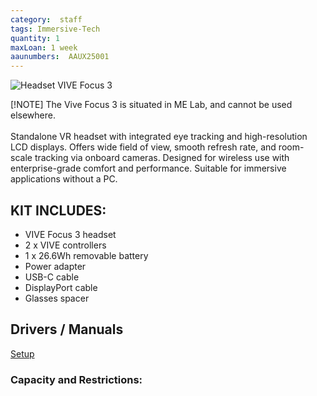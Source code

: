 ```yaml
---
category:  staff
tags: Immersive-Tech
quantity: 1
maxLoan: 1 week
aaunumbers:  AAUX25001
---
```

![Headset VIVE Focus 3](https://www.vive.com/media/filer_public/vive/product-listing/hero-vive-focus-series.png)

[!NOTE]  The Vive Focus 3 is situated in ME Lab, and cannot be used elsewhere.<br><br>Standalone VR headset with integrated eye tracking and high-resolution LCD displays. Offers wide field of view, smooth refresh rate, and room-scale tracking via onboard cameras. Designed for wireless use with enterprise-grade comfort and performance. Suitable for immersive applications without a PC.
## KIT INCLUDES:
-  VIVE Focus 3 headset 
-  2 x VIVE controllers 
-  1 x 26.6Wh removable battery 
-  Power adapter 
-  USB-C cable 
-  DisplayPort cable 
-  Glasses spacer

## Drivers / Manuals
[Setup](https://www.vive.com/us/setup/all-in-one/)



### Capacity and Restrictions:
